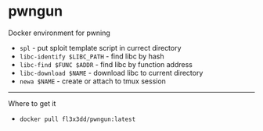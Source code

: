 # pwngun
Docker environment for pwning

* `spl` - put sploit template script in currect directory
* `libc-identify $LIBC_PATH` - find libc by hash
* `libc-find $FUNC $ADDR` - find libc by function address
* `libc-download $NAME` - download libc to current directory
* `newa $NAME` - create or attach to tmux session

---

Where to get it

* `docker pull fl3x3dd/pwngun:latest`
